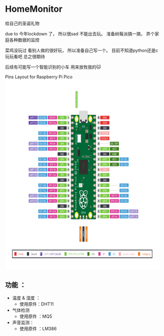 # HomeMonitor
给自己的圣诞礼物


due to 今年lockdown 了， 所以很sad 不能出去玩。
准备树莓派搞一搞， 弄个家庭各种数据的监控

菜鸡没玩过 看别人做的很好玩， 所以准备自己写一个。
目前不知道python还是c
玩玩看吧
总之很期待

后续有可能写一个智能识别的小车 用来放牧我的🐱



<div>  Pins Layout for Raspberry Pi Pico
</div>    
<img src="raspberry_pi_pico_pinout.png" width="700" height="620" />
</p>


## 功能 ：
- 温度 & 湿度 ： 
    - 使用原件：DHT11
- 气体检测
    - 使用原件 ：MQ5
- 声音监测：
    - 使用原件 ：LM386
